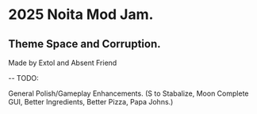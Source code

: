 # 2025 Noita Mod Jam.

## Theme Space and Corruption.
Made by Extol and Absent Friend

-- TODO:

General Polish/Gameplay Enhancements. (S to Stabalize, Moon Complete GUI, Better Ingredients, Better Pizza, Papa Johns.)
